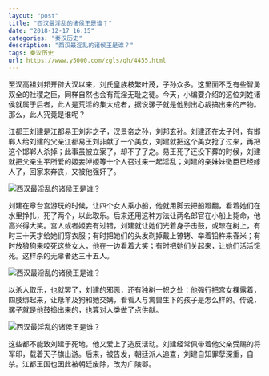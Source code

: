 ```yaml
---
layout: "post"
title: "西汉最淫乱的诸侯王是谁？"
date: "2018-12-17 16:15"
categories: "秦汉历史"
description: "西汉最淫乱的诸侯王是谁？"
tags: 秦汉历史
url: https://www.y5000.com/zgls/qh/4455.html
---
```






至汉高祖刘邦开辟大汉以来，刘氏皇族枝繁叶茂，子孙众多。这里面不乏有些智勇双全的社稷之臣，同样自然也会有荒淫无耻之徒。今天，小编要介绍的这位刘姓诸侯就属于后者，此人是荒淫的集大成者，据说骡子就是他别出心裁搞出来的产物。那么，此人究竟是谁呢？

江都王刘建是江都易王刘非之子，汉景帝之孙，刘邦玄孙。刘建还在太子时，有邯郸人给刘建的父亲江都易王刘非献了一个美女，刘建就把这个美女抢了过来，再把这个邯郸人杀掉；此事虽被立案了，却不了了之。易王死了还没下葬的时候，刘建就把父亲生平所爱的姬妾淖姬等十个人召过来一起淫乱；刘建的亲妹妹徵臣已经嫁人了，回家来奔丧，又被他强奸了。

![西汉最淫乱的诸侯王是谁？](/uploads/allimg/161102/6-161102164305345.JPG)

刘建在章台宫游玩的时候，让四个女人乘小船，他就用脚去把船蹬翻，看着她们在水里挣扎，死了两个，以此取乐。后来还用这种方法让两名郎官在小船上毙命，他高兴得大笑。宫人或者姬妾有过错，刘建就让她们光着身子击鼓，或晾在树上，有时三十天才给她们穿衣服；有时把她们的头发剃掉戴上镣铐、举着铅杵来舂米；有时放狼狗来咬死这些女人，他在一边看着大笑；有时把她们关起来，让她们活活饿死。这样杀的无辜者达三十五人。

![西汉最淫乱的诸侯王是谁？](/uploads/allimg/161102/6-16110216450X46.JPG)

以杀人取乐，也就罢了，刘建的邪恶，还有独树一帜之处：他强行把宫女裸露着，四肢绑起来，让羝羊及狗和她交媾，看看人与禽兽生下的孩子是怎么样的。传说，骡子就是他鼓捣出来的，也算对人类做了点供献。

![西汉最淫乱的诸侯王是谁？](/uploads/allimg/161102/6-16110216455OY.JPG)

这些都不能致刘建于死地，他又爱上了造反活动。刘建经常佩带着他父亲受赐的将军印，载着天子旗出游。后来，被告发，朝廷派人追查，刘建自知罪孽深重，自杀。江都王国也因此被朝廷废除，改为广陵郡。
